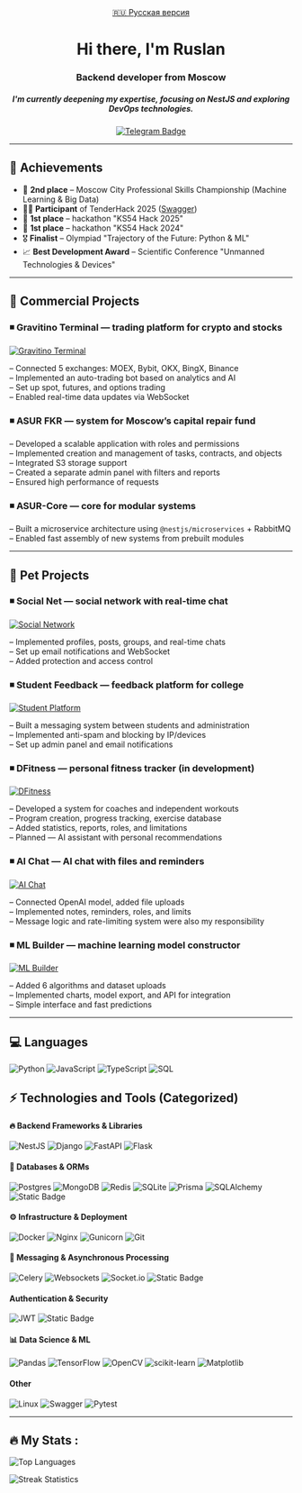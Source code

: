 <div align="center">
    <div id="header" align="center">
        <a href="https://github.com/ober0/ober0/blob/main/README-RU.MD">
            🇷🇺 Русская версия
        </a>
        <h1>Hi there, I'm Ruslan</h1>
        <h3>Backend developer from Moscow</h3>
        <h5>I'm currently deepening my expertise, focusing on NestJS and exploring DevOps technologies.</h5>
        <a href="https://t.me/Oberrrr">
            <img src="https://img.shields.io/badge/Telegram-blue?style=for-the-badge&logo=telegram&logoColor=white" alt="Telegram Badge">
        </a>
    </div>
</div>


---
## 🚀 Achievements
- 🥈 **2nd place** – Moscow City Professional Skills Championship (Machine Learning & Big Data)
- 🙋‍♂️ **Participant** of TenderHack 2025 ([Swagger](https://backend.tenderhack.ober0.ru/api))
- 🥇 **1st place** – hackathon "KS54 Hack 2025"
- 🥇 **1st place** – hackathon "KS54 Hack 2024"
- 🎖 **Finalist** – Olympiad "Trajectory of the Future: Python & ML"
- 📈 **Best Development Award** – Scientific Conference "Unmanned Technologies & Devices"

---

## 💼 **Commercial Projects**


### ◾ **Gravitino Terminal — trading platform for crypto and stocks**  
[![Gravitino Terminal](https://img.shields.io/badge/Gravitino%20Terminal%20(click)-8A2BE2?style=for-the-badge)](https://terminal.gravitino.ru/)

– Connected 5 exchanges: MOEX, Bybit, OKX, BingX, Binance  
– Implemented an auto-trading bot based on analytics and AI  
– Set up spot, futures, and options trading  
– Enabled real-time data updates via WebSocket


### ◾ **ASUR FKR — system for Moscow’s capital repair fund**  

– Developed a scalable application with roles and permissions  
– Implemented creation and management of tasks, contracts, and objects  
– Integrated S3 storage support  
– Created a separate admin panel with filters and reports  
– Ensured high performance of requests



### ◾ **ASUR-Core — core for modular systems**  

– Built a microservice architecture using `@nestjs/microservices` + RabbitMQ  
– Enabled fast assembly of new systems from prebuilt modules  

---

## 🧪 **Pet Projects**



### ◾ **Social Net — social network with real-time chat**  
[![Social Network](https://img.shields.io/badge/Social%20Network%20(click)-1E90FF?style=for-the-badge)](https://social-net.ober0.ru?email=test@gmail.com&password=test1234)

– Implemented profiles, posts, groups, and real-time chats  
– Set up email notifications and WebSocket  
– Added protection and access control  



### ◾ **Student Feedback — feedback platform for college**  
[![Student Platform](https://img.shields.io/badge/Student%20Platform%20(click)-32CD32?style=for-the-badge)](https://students-feedback.ober0.ru/)

– Built a messaging system between students and administration  
– Implemented anti-spam and blocking by IP/devices  
– Set up admin panel and email notifications  


### ◾ **DFitness — personal fitness tracker (in development)**  
[![DFitness](https://img.shields.io/badge/DFitness%20(click)-00CED1?style=for-the-badge)](https://dfitness.netlify.app/)

– Developed a system for coaches and independent workouts  
– Program creation, progress tracking, exercise database  
– Added statistics, reports, roles, and limitations  
– Planned — AI assistant with personal recommendations  


### ◾ **AI Chat — AI chat with files and reminders**  
[![AI Chat](https://img.shields.io/badge/AI%20Chat%20(click)-FFD700?style=for-the-badge)](https://ks54hack.ober0.ru/signin?email=test@yandex.ru&password=String_1)

– Connected OpenAI model, added file uploads  
– Implemented notes, reminders, roles, and limits  
– Message logic and rate-limiting system were also my responsibility  



### ◾ **ML Builder — machine learning model constructor**  
[![ML Builder](https://img.shields.io/badge/Machine%20Learning%20Model%20(click)-FF4500?style=for-the-badge)](https://ml-learn.ober0.ru/)

– Added 6 algorithms and dataset uploads  
– Implemented charts, model export, and API for integration  
– Simple interface and fast predictions  

---

## 💻 Languages 
![Python](https://img.shields.io/badge/python-3670A0?style=for-the-badge&logo=python&logoColor=ffdd54)
![JavaScript](https://img.shields.io/badge/javascript-%23323330.svg?style=for-the-badge&logo=javascript&logoColor=%23F7DF1E)
![TypeScript](https://img.shields.io/badge/typescript-%23007ACC.svg?style=for-the-badge&logo=typescript&logoColor=white)
![SQL](https://img.shields.io/badge/SQL-blue?style=for-the-badge&logo=sql&logoColor=white)

## ⚡ Technologies and Tools (Categorized)  

#### 🔥 **Backend Frameworks & Libraries**  
![NestJS](https://img.shields.io/badge/nestjs-%23E0234E.svg?style=for-the-badge&logo=nestjs&logoColor=white)
![Django](https://img.shields.io/badge/django-%23092E20.svg?style=for-the-badge&logo=django&logoColor=white)
![FastAPI](https://img.shields.io/badge/FastAPI-005571?style=for-the-badge&logo=fastapi)
![Flask](https://img.shields.io/badge/flask-%23000.svg?style=for-the-badge&logo=flask&logoColor=white)

#### 💾 **Databases & ORMs**  
![Postgres](https://img.shields.io/badge/postgres-%23316192.svg?style=for-the-badge&logo=postgresql&logoColor=white)
![MongoDB](https://img.shields.io/badge/MongoDB-%234ea94b.svg?style=for-the-badge&logo=mongodb&logoColor=white)
![Redis](https://img.shields.io/badge/redis-%23DD0031.svg?style=for-the-badge&logo=redis&logoColor=white)
![SQLite](https://img.shields.io/badge/sqlite-%2307405e.svg?style=for-the-badge&logo=sqlite&logoColor=white)
![Prisma](https://img.shields.io/badge/Prisma-3982CE?style=for-the-badge&logo=Prisma&logoColor=white)
![SQLAlchemy](https://img.shields.io/badge/SQLALCHEMY-D71F00?style=for-the-badge&logoColor=white&logoSize=auto)
![Static Badge](https://img.shields.io/badge/Django%20ORM-8A2BE2?style=for-the-badge)



#### ⚙️ **Infrastructure & Deployment**  
![Docker](https://img.shields.io/badge/Docker-%230db7ed.svg?style=for-the-badge&logo=docker&logoColor=white)
![Nginx](https://img.shields.io/badge/nginx-%23009639.svg?style=for-the-badge&logo=nginx&logoColor=white)
![Gunicorn](https://img.shields.io/badge/gunicorn-%298729.svg?style=for-the-badge&logo=gunicorn&logoColor=white)
![Git](https://img.shields.io/badge/git-%23F05033.svg?style=for-the-badge&logo=git&logoColor=white)

#### 🔄 **Messaging & Asynchronous Processing**  
![Celery](https://img.shields.io/badge/celery-%23a9cc54.svg?style=for-the-badge&logo=celery&logoColor=ddf4a4)
![Websockets](https://img.shields.io/badge/Websockets-1f425f?style=for-the-badge&logo=websockets&logoColor=white)
![Socket.io](https://img.shields.io/badge/Socket.io-black?style=for-the-badge&logo=socket.io&badgeColor=010101)
![Static Badge](https://img.shields.io/badge/Gevent-8A2BE2?style=for-the-badge)

####  **Authentication & Security**  
![JWT](https://img.shields.io/badge/JWT-black?style=for-the-badge&logo=JSON%20web%20tokens) 
![Static Badge](https://img.shields.io/badge/Hash%20Lib-8A2BE2?style=for-the-badge)

#### 📊 **Data Science & ML**  
![Pandas](https://img.shields.io/badge/pandas-%23150458.svg?style=for-the-badge&logo=pandas&logoColor=white)
![TensorFlow](https://img.shields.io/badge/TensorFlow-%23FF6F00.svg?style=for-the-badge&logo=TensorFlow&logo)
![OpenCV](https://img.shields.io/badge/opencv-%23white.svg?style=for-the-badge&logo=opencv&logoColor=white)
![scikit-learn](https://img.shields.io/badge/scikit--learn-%23F7931E.svg?style=for-the-badge&logo=scikit-learn&logoColor=white)
![Matplotlib](https://img.shields.io/badge/Matplotlib-%23ffffff.svg?style=for-the-badge&logo=Matplotlib&logoColor=black)


#### **Other**
![Linux](https://img.shields.io/badge/Linux-FCC624?style=for-the-badge&logo=linux&logoColor=black)
![Swagger](https://img.shields.io/badge/Swagger-%23Clojure?style=for-the-badge&logo=swagger&logoColor=white)
![Pytest](https://img.shields.io/badge/Pytest-FF6347?style=for-the-badge&logo=pytest&logoColor=white)

---

##  🔥 My Stats :

![Top Languages](https://github-readme-stats.vercel.app/api/top-langs/?username=ober0&theme=dark&hide_border=true&include_all_commits=false&count_private=true&layout=compact)

![Streak Statistics](https://github-readme-streak-stats.herokuapp.com/?user=ober0&theme=dark&hide_border=true)
